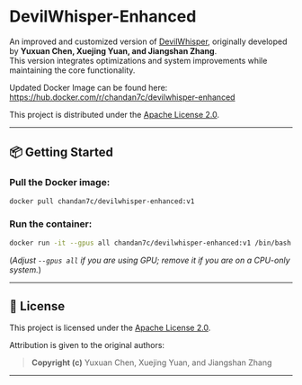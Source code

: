 # DevilWhisper-Enhanced

An improved and customized version of [DevilWhisper](https://github.com/RiskySignal/Devil-Whisper-Attack), originally developed by **Yuxuan Chen, Xuejing Yuan, and Jiangshan Zhang**.  
This version integrates optimizations and system improvements while maintaining the core functionality.

Updated Docker Image can be found here: https://hub.docker.com/r/chandan7c/devilwhisper-enhanced

This project is distributed under the [Apache License 2.0](https://www.apache.org/licenses/LICENSE-2.0).

---

## 📦 Getting Started

### Pull the Docker image:

```bash
docker pull chandan7c/devilwhisper-enhanced:v1
```

### Run the container:

```bash
docker run -it --gpus all chandan7c/devilwhisper-enhanced:v1 /bin/bash
```

(*Adjust `--gpus all` if you are using GPU; remove it if you are on a CPU-only system.*)

---

## 📜 License

This project is licensed under the [Apache License 2.0](https://www.apache.org/licenses/LICENSE-2.0).

Attribution is given to the original authors:
> **Copyright (c)**
> Yuxuan Chen, Xuejing Yuan, and Jiangshan Zhang

---